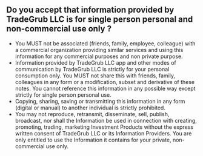 ## Do you accept that information provided by TradeGrub LLC is for single person personal and non-commercial use only ?

- You MUST not be associated (friends, family, employee, colleague) with a commercial organization providing similar services and using this information for any commercial purposes and non private purpose.
- Information provided by TradeGrub LLC app and other modes of communication by TradeGrub LLC is strictly for your personal consumption only. You MUST not share this with friends, family, colleagues in any form or a modification, subset and derivative of these notes. You cannot reference this information in any possible way except strictly for single person personal use.
- Copying, sharing, saving or transmitting this information in any form (digital or manual) to another individual is strictly prohibited.
- You may not reproduce, retransmit, disseminate, sell, publish, broadcast, nor shall the Information be used in connection with creating, promoting, trading, marketing Investment Products without the express written consent of TradeGrub LLC or its Information Providers. You are only entitled to use the Information it contains for your private, non-commercial use only.
